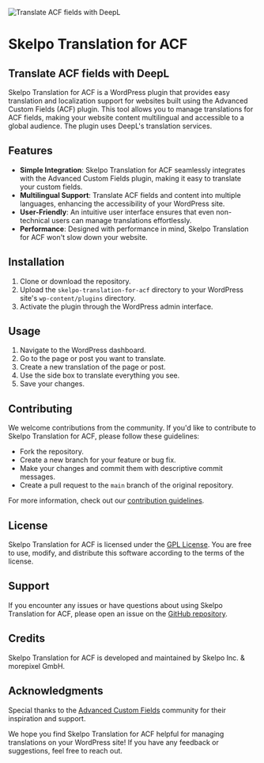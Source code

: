 ![Translate ACF fields with DeepL](https://repository-images.githubusercontent.com/687052699/720eb8b7-5e07-4938-82a5-8525323a0eab)


# Skelpo Translation for ACF
## Translate ACF fields with DeepL

Skelpo Translation for ACF is a WordPress plugin that provides easy translation and localization support for websites built using the Advanced Custom Fields (ACF) plugin. This tool allows you to manage translations for ACF fields, making your website content multilingual and accessible to a global audience. The plugin uses DeepL's translation services.

## Features

- **Simple Integration**: Skelpo Translation for ACF seamlessly integrates with the Advanced Custom Fields plugin, making it easy to translate your custom fields.
- **Multilingual Support**: Translate ACF fields and content into multiple languages, enhancing the accessibility of your WordPress site.
- **User-Friendly**: An intuitive user interface ensures that even non-technical users can manage translations effortlessly.
- **Performance**: Designed with performance in mind, Skelpo Translation for ACF won't slow down your website.

## Installation

1. Clone or download the repository.
2. Upload the `skelpo-translation-for-acf` directory to your WordPress site's `wp-content/plugins` directory.
3. Activate the plugin through the WordPress admin interface.

## Usage

1. Navigate to the WordPress dashboard.
2. Go to the page or post you want to translate.
3. Create a new translation of the page or post.
4. Use the side box to translate everything you see.
5. Save your changes.

## Contributing

We welcome contributions from the community. If you'd like to contribute to Skelpo Translation for ACF, please follow these guidelines:

- Fork the repository.
- Create a new branch for your feature or bug fix.
- Make your changes and commit them with descriptive commit messages.
- Create a pull request to the `main` branch of the original repository.

For more information, check out our [contribution guidelines](CONTRIBUTING.md).

## License

Skelpo Translation for ACF is licensed under the [GPL License](LICENSE). You are free to use, modify, and distribute this software according to the terms of the license.

## Support

If you encounter any issues or have questions about using Skelpo Translation for ACF, please open an issue on the [GitHub repository](https://github.com/skelpo/skelpo-translation-for-acf/issues).

## Credits

Skelpo Translation for ACF is developed and maintained by Skelpo Inc. & morepixel GmbH.

## Acknowledgments

Special thanks to the [Advanced Custom Fields](https://www.advancedcustomfields.com/) community for their inspiration and support.

We hope you find Skelpo Translation for ACF helpful for managing translations on your WordPress site! If you have any feedback or suggestions, feel free to reach out.
